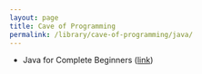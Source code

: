 ```yaml
---
layout: page
title: Cave of Programming
permalink: /library/cave-of-programming/java/
---
```

<ul>
<li>Java for Complete Beginners (<a href="http://courses.caveofprogramming.com/courses/java-for-complete-beginners">link</a>)</li>
</ul>




